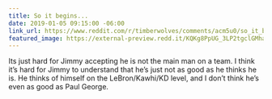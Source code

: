 ```yaml
---
title: So it begins...
date: 2019-01-05 09:15:00 -06:00
link_url: https://www.reddit.com/r/timberwolves/comments/acm5u0/so_it_begins/
featured_image: https://external-preview.redd.it/KQKg8PpUG_3LP2tgclGMha5mi4OwqBDMUcF1aQetSQE.jpg?auto=webp&s=9061969aef864a3c69479df005e87be81261f3f7
---
```


Its just hard for Jimmy accepting he is not the main man on a team. I think it’s hard for Jimmy to understand that he’s just not as good as he thinks he is. He thinks of himself on the LeBron/Kawhi/KD level, and I don’t think he’s even as good as Paul George.